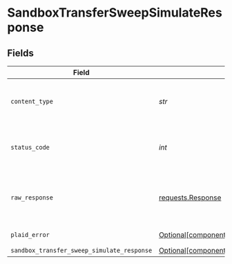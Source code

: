 # SandboxTransferSweepSimulateResponse


## Fields

| Field                                                                                                                        | Type                                                                                                                         | Required                                                                                                                     | Description                                                                                                                  |
| ---------------------------------------------------------------------------------------------------------------------------- | ---------------------------------------------------------------------------------------------------------------------------- | ---------------------------------------------------------------------------------------------------------------------------- | ---------------------------------------------------------------------------------------------------------------------------- |
| `content_type`                                                                                                               | *str*                                                                                                                        | :heavy_check_mark:                                                                                                           | HTTP response content type for this operation                                                                                |
| `status_code`                                                                                                                | *int*                                                                                                                        | :heavy_check_mark:                                                                                                           | HTTP response status code for this operation                                                                                 |
| `raw_response`                                                                                                               | [requests.Response](https://requests.readthedocs.io/en/latest/api/#requests.Response)                                        | :heavy_check_mark:                                                                                                           | Raw HTTP response; suitable for custom response parsing                                                                      |
| `plaid_error`                                                                                                                | [Optional[components.PlaidError]](../../models/components/plaiderror.md)                                                     | :heavy_minus_sign:                                                                                                           | Error response                                                                                                               |
| `sandbox_transfer_sweep_simulate_response`                                                                                   | [Optional[components.SandboxTransferSweepSimulateResponse]](../../models/components/sandboxtransfersweepsimulateresponse.md) | :heavy_minus_sign:                                                                                                           | OK                                                                                                                           |